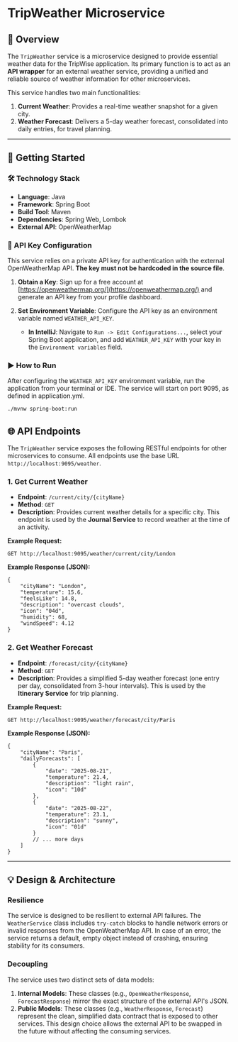 # TripWeather Microservice

## 📄 Overview

The `TripWeather` service is a microservice designed to provide essential weather data for the TripWise application. Its primary function is to act as an **API wrapper** for an external weather service, providing a unified and reliable source of weather information for other microservices.

This service handles two main functionalities:
1.  **Current Weather**: Provides a real-time weather snapshot for a given city.
2.  **Weather Forecast**: Delivers a 5-day weather forecast, consolidated into daily entries, for travel planning.

---

## 🚀 Getting Started

### 🛠️ Technology Stack

* **Language**: Java
* **Framework**: Spring Boot
* **Build Tool**: Maven
* **Dependencies**: Spring Web, Lombok
* **External API**: OpenWeatherMap

### 🔑 API Key Configuration

This service relies on a private API key for authentication with the external OpenWeatherMap API. **The key must not be hardcoded in the source file**.

1.  **Obtain a Key**: Sign up for a free account at [https://openweathermap.org/](https://openweathermap.org/) and generate an API key from your profile dashboard.
2.  **Set Environment Variable**: Configure the API key as an environment variable named `WEATHER_API_KEY`.

    * **In IntelliJ**: Navigate to `Run -> Edit Configurations...`, select your Spring Boot application, and add `WEATHER_API_KEY` with your key in the `Environment variables` field.

### ▶️ How to Run

After configuring the `WEATHER_API_KEY` environment variable, run the application from your terminal or IDE.
The service will start on port 9095, as defined in application.yml.


```bash
./mvnw spring-boot:run
```



## 🌐 API Endpoints

The `TripWeather` service exposes the following RESTful endpoints for other microservices to consume. All endpoints use the base URL `http://localhost:9095/weather`.

### 1. Get Current Weather

* **Endpoint**: `/current/city/{cityName}`
* **Method**: `GET`
* **Description**: Provides current weather details for a specific city. This endpoint is used by the **Journal Service** to record weather at the time of an activity.

**Example Request:**
```http
GET http://localhost:9095/weather/current/city/London
```

**Example Response (JSON):**
```
{
    "cityName": "London",
    "temperature": 15.6,
    "feelsLike": 14.8,
    "description": "overcast clouds",
    "icon": "04d",
    "humidity": 68,
    "windSpeed": 4.12
}
```



### 2. Get Weather Forecast

* **Endpoint**: `/forecast/city/{cityName}`
* **Method**: `GET`
* **Description**: Provides a simplified 5-day weather forecast (one entry per day, consolidated from 3-hour intervals). This is used by the **Itinerary Service** for trip planning.

**Example Request:**

```http
GET http://localhost:9095/weather/forecast/city/Paris
```

**Example Response (JSON):**

```
{
    "cityName": "Paris",
    "dailyForecasts": [
        {
            "date": "2025-08-21",
            "temperature": 21.4,
            "description": "light rain",
            "icon": "10d"
        },
        {
            "date": "2025-08-22",
            "temperature": 23.1,
            "description": "sunny",
            "icon": "01d"
        }
        // ... more days
    ]
}
```
---

## 💡 Design & Architecture

### **Resilience**
The service is designed to be resilient to external API failures. The `WeatherService` class includes `try-catch` blocks to handle network errors or invalid responses from the OpenWeatherMap API. In case of an error, the service returns a default, empty object instead of crashing, ensuring stability for its consumers.

### **Decoupling**
The service uses two distinct sets of data models:
1.  **Internal Models**: These classes (e.g., `OpenWeatherResponse`, `ForecastResponse`) mirror the exact structure of the external API's JSON.
2.  **Public Models**: These classes (e.g., `WeatherResponse`, `Forecast`) represent the clean, simplified data contract that is exposed to other services. This design choice allows the external API to be swapped in the future without affecting the consuming services.
